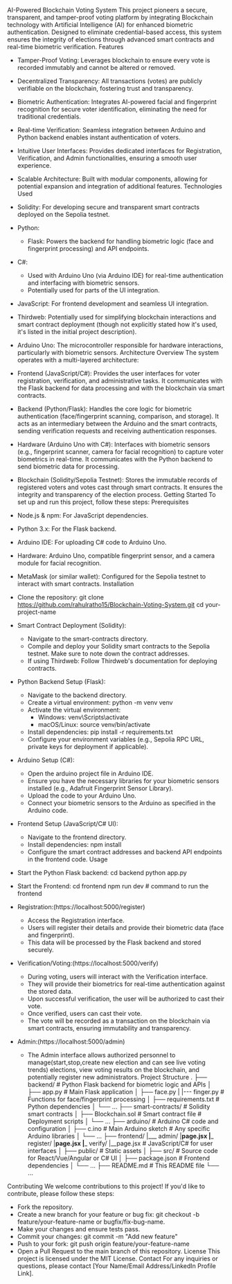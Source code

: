 AI-Powered Blockchain Voting System
This project pioneers a secure, transparent, and tamper-proof voting platform by integrating Blockchain technology with Artificial Intelligence (AI) for enhanced biometric authentication. Designed to eliminate credential-based access, this system ensures the integrity of elections through advanced smart contracts and real-time biometric verification.
Features
 * Tamper-Proof Voting: Leverages blockchain to ensure every vote is recorded immutably and cannot be altered or removed.
 * Decentralized Transparency: All transactions (votes) are publicly verifiable on the blockchain, fostering trust and transparency.
 * Biometric Authentication: Integrates AI-powered facial and fingerprint recognition for secure voter identification, eliminating the need for traditional credentials.
 * Real-time Verification: Seamless integration between Arduino and Python backend enables instant authentication of voters.
 * Intuitive User Interfaces: Provides dedicated interfaces for Registration, Verification, and Admin functionalities, ensuring a smooth user experience.
 * Scalable Architecture: Built with modular components, allowing for potential expansion and integration of additional features.
Technologies Used
 * Solidity: For developing secure and transparent smart contracts deployed on the Sepolia testnet.
 * Python:
   * Flask: Powers the backend for handling biometric logic (face and fingerprint processing) and API endpoints.
 * C#:
   * Used with Arduino Uno (via Arduino IDE) for real-time authentication and interfacing with biometric sensors.
   * Potentially used for parts of the UI integration.
 * JavaScript: For frontend development and seamless UI integration.
 * Thirdweb: Potentially used for simplifying blockchain interactions and smart contract deployment (though not explicitly stated how it's used, it's listed in the initial project description).
 * Arduino Uno: The microcontroller responsible for hardware interactions, particularly with biometric sensors.
Architecture Overview
The system operates with a multi-layered architecture:
 * Frontend (JavaScript/C#): Provides the user interfaces for voter registration, verification, and administrative tasks. It communicates with the Flask backend for data processing and with the blockchain via smart contracts.
 * Backend (Python/Flask): Handles the core logic for biometric authentication (face/fingerprint scanning, comparison, and storage). It acts as an intermediary between the Arduino and the smart contracts, sending verification requests and receiving authentication responses.
 * Hardware (Arduino Uno with C#): Interfaces with biometric sensors (e.g., fingerprint scanner, camera for facial recognition) to capture voter biometrics in real-time. It communicates with the Python backend to send biometric data for processing.
 * Blockchain (Solidity/Sepolia Testnet): Stores the immutable records of registered voters and votes cast through smart contracts. It ensures the integrity and transparency of the election process.
Getting Started
To set up and run this project, follow these steps:
Prerequisites
 * Node.js & npm: For JavaScript dependencies.
 * Python 3.x: For the Flask backend.
 * Arduino IDE: For uploading C# code to Arduino Uno.
 * Hardware: Arduino Uno, compatible fingerprint sensor, and a camera module for facial recognition.
 * MetaMask (or similar wallet): Configured for the Sepolia testnet to interact with smart contracts.
Installation
 * Clone the repository:
   git clone https://github.com/rahulratho15/Blockchain-Voting-System.git
cd your-project-name

 * Smart Contract Deployment (Solidity):
   * Navigate to the smart-contracts directory.
   * Compile and deploy your Solidity smart contracts to the Sepolia testnet. Make sure to note down the contract addresses.
   * If using Thirdweb: Follow Thirdweb's documentation for deploying contracts.
 * Python Backend Setup (Flask):
   * Navigate to the backend directory.
   * Create a virtual environment: python -m venv venv
   * Activate the virtual environment:
     * Windows: venv\Scripts\activate
     * macOS/Linux: source venv/bin/activate
   * Install dependencies: pip install -r requirements.txt
   * Configure your environment variables (e.g., Sepolia RPC URL, private keys for deployment if applicable).
 * Arduino Setup (C#):
   * Open the arduino project file in Arduino IDE.
   * Ensure you have the necessary libraries for your biometric sensors installed (e.g., Adafruit Fingerprint Sensor Library).
   * Upload the code to your Arduino Uno.
   * Connect your biometric sensors to the Arduino as specified in the Arduino code.
 * Frontend Setup (JavaScript/C# UI):
   * Navigate to the frontend directory.
   * Install dependencies: npm install
   * Configure the smart contract addresses and backend API endpoints in the frontend code.
Usage
 * Start the Python Flask backend:
   cd backend
  python app.py

 * Start the Frontend:
   cd frontend
npm run dev # command to run the frontend

 * Registration:(https://localhost:5000/register)
   * Access the Registration interface.
   * Users will register their details and provide their biometric data (face and fingerprint).
   * This data will be processed by the Flask backend and stored securely.
 * Verification/Voting:(https://localhost:5000/verify)
   * During voting, users will interact with the Verification interface.
   * They will provide their biometrics for real-time authentication against the stored data.
   * Upon successful verification, the user will be authorized to cast their vote.
   * Once verified, users can cast their vote.
   * The vote will be recorded as a transaction on the blockchain via smart contracts, ensuring immutability and transparency.
 * Admin:(https://localhost:5000/admin)
   * The Admin interface allows authorized personnel to manage(start,stop,create new election and can see live voting trends)
     elections, view voting results on the blockchain, and potentially register new administrators.
Project Structure
.
├── backend/                  # Python Flask backend for biometric logic and APIs
│   ├── app.py                # Main Flask application
│   ├── face.py
|   |--- finger.py             # Functions for face/fingerprint processing
│   ├── requirements.txt      # Python dependencies
│   └── ...
├── smart-contracts/          # Solidity smart contracts
│   ├── Blockchain.sol         # Smart contract file             # Deployment scripts
│   └── ...
├── arduino/                  # Arduino C# code and configuration
│   ├── c.ino                 # Main Arduino sketch           # Any specific Arduino libraries
│   └── ...
├── frontend/
|___ admin/
       |__page.jsx
|___ register/
       |__page.jsx
|___ verify/
       |__page.jsx
                    # JavaScript/C# for user interfaces
│   ├── public/               # Static assets
│   ├── src/                  # Source code for React/Vue/Angular or C# UI
│   ├── package.json          # Frontend dependencies
│   └── ...
├── README.md                 # This README file
└── ...

Contributing
We welcome contributions to this project! If you'd like to contribute, please follow these steps:
 * Fork the repository.
 * Create a new branch for your feature or bug fix: git checkout -b feature/your-feature-name or bugfix/fix-bug-name.
 * Make your changes and ensure tests pass.
 * Commit your changes: git commit -m "Add new feature"
 * Push to your fork: git push origin feature/your-feature-name
 * Open a Pull Request to the main branch of this repository.
License
This project is licensed under the MIT License.
Contact
For any inquiries or questions, please contact [Your Name/Email Address/LinkedIn Profile Link].
